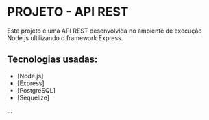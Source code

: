 # PROJETO - API REST

Este projeto é uma API REST desenvolvida no ambiente de execução Node.js ultilizando o framework Express.

## Tecnologias usadas:

* [Node.js]
* [Express]
* [PostgreSQL]
* [Sequelize]

...

